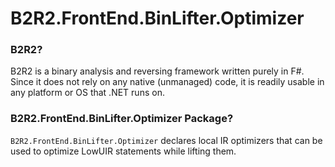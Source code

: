 # B2R2.FrontEnd.BinLifter.Optimizer

### B2R2?

B2R2 is a binary analysis and reversing framework written purely in F#. Since it
does not rely on any native (unmanaged) code, it is readily usable in any
platform or OS that .NET runs on.

### B2R2.FrontEnd.BinLifter.Optimizer Package?

`B2R2.FrontEnd.BinLifter.Optimizer` declares local IR optimizers that can be
used to optimize LowUIR statements while lifting them.
